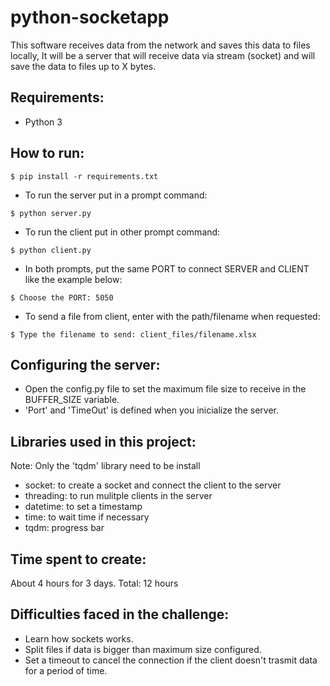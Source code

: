 # python-socketapp
This software receives data from the network and saves this data to files locally, It will be a server that will receive data via stream (socket) and will save the data to files up to X bytes.

## Requirements:
* Python 3

## How to run:
```
$ pip install -r requirements.txt
```
* To run the server put in a prompt command:
```
$ python server.py
```
* To run the client put in other prompt command:
```
$ python client.py
```
* In both prompts, put the same PORT to connect SERVER and CLIENT like the example below:
```
$ Choose the PORT: 5050
```
* To send a file from client, enter with the path/filename when requested:
```
$ Type the filename to send: client_files/filename.xlsx
```
## Configuring the server:
* Open the config.py file to set the maximum file size to receive in the BUFFER_SIZE variable.
* 'Port' and 'TimeOut' is defined when you inicialize the server.

## Libraries used in this project:
Note: Only the 'tqdm' library need to be install
* socket: to create a socket and connect the client to the server
* threading: to run mulitple clients in the server
* datetime: to set a timestamp
* time: to wait time if necessary
* tqdm: progress bar

## Time spent to create:
About 4 hours for 3 days.
Total: 12 hours

## Difficulties faced in the challenge:
* Learn how sockets works.
* Split files if data is bigger than maximum size configured.
* Set a timeout to cancel the connection if the client doesn't trasmit data for a period of time.
